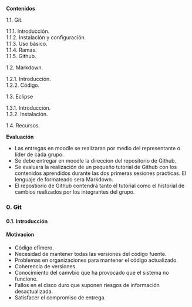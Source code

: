 **Contenidos**

1.1. Git.

   1.1.1. Introducción.  
   1.1.2. Instalación y configuración.  
   1.1.3. Uso básico.  
   1.1.4. Ramas.  
   1.1.5. Github.  

1.2. Markdown.  

   1.2.1. Introducción.  
   1.2.2. Código.  

1.3. Eclipse  

   1.3.1. Introducción.  
   1.3.2. Instalación.  

1.4. Recursos.

**Evaluación**


* Las entregas en moodle se realizaran por medio del representante o líder de cada grupo.  
* Se debe entregar en moodle la direccion del repositorio de Github.  
* Se evaluará la realización de un pequeño tutorial de Github con los contenidos aprendidos durante las dos primeras sesiones practicas. El lenguaje de formateado sera Markdown.  
* El repostiorio de Github contendrá tanto el tutorial como el historial de cambios realizados por los integrantes del grupo.  

### 0. Git

#### 0.1. Introducción

#### Motivacion

* Código efímero.  
* Necesidad de mantener todas las versiones del código fuente.  
* Problemas en organizaciones para mantener el código actualizado.  
* Coherencia de versiones.  
* Conocimiento del camvbio que ha provocado que el sistema no funcione.  
* Fallos en el disco duro que suponen riesgos de información desactualizada.  
* Satisfacer el compromiso de entrega.  
